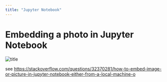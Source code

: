 ```yaml
---
title: "Jupyter Notebook"
---
```



# Embedding a photo in Jupyter Notebook

![title](img/picture.png)

see https://stackoverflow.com/questions/32370281/how-to-embed-image-or-picture-in-jupyter-notebook-either-from-a-local-machine-o
